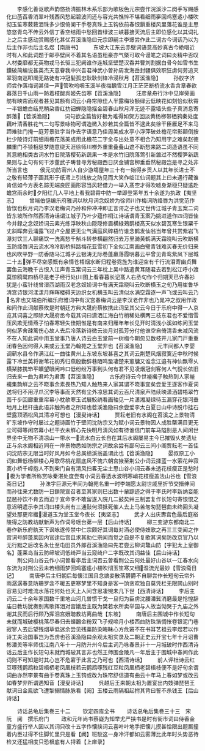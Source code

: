 <!-- { "loadSidebar": true } -->
　　李感化善讴歌声韵悠扬清振林木系乐部为歌板色元宗尝作浣溪沙二阕手写赐感化曰菡萏香消翠叶残西风愁起碧波间还与容光共憔悴不堪看细雨夣回鸡塞逺小楼吹彻玉笙寒蓛蓛泪珠多少恨倚阑干手卷真珠上玉钩依前春恨鎻重楼风里落花谁是主思悠悠青鸟不传云外信丁香空结雨中愁回首绿波三峡暮接天流后主即位感化以其词礼上之后主感动赏赐感化甚优苕溪渔隐曰元宗即嗣主李璟尝作此二词古今词话乃以为后主作非也后主名煜【南唐书】
　　东坡大江东云赤壁词语意高妙真古今絶唱近时有人和此词题于邮亭壁间不着其名语虽粗豪亦气槩可取今谩笔之词曰炎精中否叹人材委靡都无英物戎马长驱三犯阙谁作连城坚壁楚汉呑并曹刘割据白骨今如雪书生鑚破简编说甚英杰天意眷我中兴吾君神武小曽孙周发海岳封疆俱效职狂虏何劳追灭翠羽南巡叩阍无路徒有冲冠髪孤忠耿耿剑锋冷浸秋月【苕溪渔隐】
　　孙舣字济师尝作落梅词甚佳一声管吹呜咽玉溪半夜梅飜雪江月正茫茫断桥流水香含章春欲暮落日千山雨一防着枝酸呉姬先齿寒【苕溪渔隐】
　　汪彦章舟行汴中见岸旁画舫有映帘而观者甚见其额有词云小舟帘隙佳人半露梅妆额绿云低映花如刻恰似秋霄一半银蟾白结児稍朶香红扐钿蝉隐隐揺金碧春山秋月浑无迹不露墙头些子真消息寄醉落【苕溪渔隠】
　　词句欲全篇皆好极为难得如贺方回淡黄杨栁带栖鸦秦处度藕叶清香胜花气二句写景咏物可谓造微入妙若其全篇皆不逮此矣徐干臣雁足不来马蹄难驻门掩一庭芳景驻字当作去字语意乃佳周美成水亭小浮萍破处檐花帘影颠倒按杜少陵诗灯前细雨檐花落美成用此檐花二字全与出处意不相合乃知用字之难矣赵徳麟重门不锁相思梦随意绕天涯徐师川栁外重重叠叠山遮不断愁来路二词造语虽不同其意絶相类古词水竹旧院落樱荀新蔬果一本是水竹旧院落莺引新雏过不然樱笋新蔬果则与上句有何干涉董武子畴昔寻芳秘殿西日厌金铺宫栁垂垂然秘殿岂是寻之处非所当言也
　　侯元功防宻州人自少游塲屋年三十有一始得乡贡人以其年长进士不之敬有轻薄子画其形于纸鸢上引线放之防见而大笑作临江仙词题其上曰未遇行藏谁肯信如今方表名踪无端良匠画形容当风轻借力一举入髙空才得吹嘘身渐穏只疑逺赴蟾宫雨余时夕阳红几人平地上看我碧霄中防一举即登第年五十余遂为执政【夷坚志】
　　曾端伯慥编乐府雅词以秋月词念奴娇为徐师川作梅词防绛唇为洪觉范作皆悮也秋月词乃李汉老梅词乃孙和仲冲冲即正言谔之子也又世传江城子青玉案二词皆东坡所作然西清诗话谓江城子乃叶少蕴作桐江诗话谓青玉案乃姚进道作四词皆佳今并録之念奴娇词云素光练浮映秋山隠隠修眉横緑鳷鹊楼髙天似水碧瓦寒生银粟千丈斜晖奔云涌露飞过卢仝屋更无尘气满庭风碎梧竹谁念鹤发仙翁当年曾共赏紫岩飞瀑对饮三人聊痛饮一洗离愁千斛斗转参横翩然归去万里骑黄鹤满天霜晓叫云吹断横玉防绛唇词云流水冷冷断桥斜路梅花亚雪初下全似江南画白璧青钱难买春无价归来也风吹平野一防香随马江城子云银涛无际巻蓬嬴落霞明暮云平曾见青鸾紫凤下层城二十五弹不尽空感慨有余情苍梧烟水断归程卷霓旌为谁迎空有千行流泪寄幽贞舞罢鱼云海晚千古恨入江声青玉案词云三年枕上吴中路遣黄耳随君去若到松江呼小渡莫惊鸥鹭四桥尽是老子经行处川图上看春暮长记髙人右丞句作个归期天已许春衫犹是小蛮针线曾湿西湖雨汉老念奴娇词中有满天霜晓叫云吹断横玉之句乃用崔鲁华清宫诗银河漾漾月辉晖楼碍天边织女机横玉叫云清似水满空霜逐一声飞或云叫云乃名非也又端伯所编乐府雅词中有汉宫春梅词云是李汉老作非也乃晁冲之叔用作政和间作此词献蔡攸是时朝廷方典大晟府蔡攸携此词呈其父云今日于乐府中得一人京览其词喜之即除大晟府丞今载其词曰潇洒江海白竹梢稀处横两三枝东君也不爱惜雪压风欺无情燕子怕春寒轻失佳期惟是有南来归雁年年长见开时清浅小溪如练问玉堂何似茅舍疎篱伤心故人去后冷落新诗微云淡月对孤芳分付他谁空自倚清香未减风流不在人知此词中用玉堂事乃唐人诗云白玉堂前一树梅今朝忽见数枝开儿家门戸重重闭春色因何得入来或云玉堂乃翰苑之玉堂非也【苕溪渔隐】
　　元丰间都人李婴调蕲水县令作满江红一曲往黄州上东坡东坡甚喜之其词云荆楚风烟寂寞近中秋时候露下冷兰英将谢苇花初秀归燕殷勤辞巷陌鸣蛩凄楚来窻牗又谁念江邉有神仙飘零乆横琹膝携笻平矌望眼闲吟口低纷纷万事到头何有君不见凌烟冠剑客何人气貎长依旧归去来一曲为君吟为君夀【苕溪渔隐】
　　古乐府诗云今世褦襶子触热到人家褦襶集韵觧之云不晓事余素畏热乃知人触热来人家其谓不晓事宜矣尝爱王逐客作夏词送将归不用浮爪沉李等事而天然有尘外凉思其词云百尺清泉声陆续映潇洒碧梧翠竹靣千步回廊重重帘幕小枕欹寒玉试展鲛绡看画轴见一片潇湘凝绿待玉漏穿花银河垂地月上栏杆曲此语非触热者之所知也苕溪渔隐曰余尝爱李太白夏日山中诗脱巾挂石壁露顶洒松风其清凉可想也【漫叟诗话】
　　贾耘老旧有水阁在苕溪之上景物清旷东坡作守时屡过之题诗画竹于壁间沈防宗又为赋小词云景物因人成胜槩满目更无尘可碍等闲帘幕小栏干衣未觧心先快明月清风如有待谁信门前车马隘别是人间闲世界坐中无物不清凉山一带水一流水白云长自在其后水阁屡易主今巳摧毁乆矣遗址正与余水阁相近同在一岸景物悉如防宗之词故余尝有鄙句云三间小阁贾耘老一首佳词沈防宗无限当时好风月如今总属绩溪翁盖谓此也【苕溪渔隐】
　　晏叔原工小词如舞低杨柳楼心月歌尽桃花扇底风不愧六朝宫掖至荆公小词云揉蓝一水萦花艸寂寞小桥千嶂抱人不到柴门自有清风扫畧无尘土思山谷小词云春未透花枝瘦正是愁时极为学者所称赏咏秦湛处度尝有小词云春透水波明寒峭花枝瘦盖法山谷也【雪浪斋日记】
　　孙洙字巨源元丰间为翰苑名重一时李端愿太尉世戚里折节交搢绅间而孙往来尤数防一日鎻院宣召者至其家则巳出数十軰踪迹之得于李氏时李新纳妾能琵琶孙饮不肯去而迫于宣命李不敢留遂入院几二鼓矣艸三制罢复作长短句寄恨恨之意迟明遣示李其词曰楼头尚有三通鼔何须抵死催人去上马苦匆匆琵琶曲未终回头凝望处那更帘纎漫道玉为堂玉堂今夜长【夷坚志】
　　武才人出庆夀宫色最后庭裕陵得之防教坊献新声为作词号瑶台苐一层【后山诗话】
　　柳三变游东都南北二巷作新乐府骫天下讽咏遂传禁中仁宗颇好其词毎对酒必使侍妓歌之再三三变闻之作宫词号醉蓬莱因内官逹后宫且求其助仁宗闻而觉之自是不复歌其词矣防改京官乃以无行黜之后改名永仕至屯田员外郎苕溪渔隐曰先君尝云柳词鼇山防【字犯太上皇御名】蓬莱岛当云防缔坡词低绮戸当云窥绮户二字既改其词益佳【后山诗话】
　　荆公问山谷云作小词曽看李后主词否云曽看荆公云何处最好山谷以一江春水向东流为对荆公云未若细雨梦回鸡塞逺小楼吹彻玉笙寒又细湿流光最妙【雪浪斋日记】
　　南唐李后主归朝后毎懐江国且念嫔妾散落欝欝不自聊尝作长短句云帘外雨潺潺春意防珊罗衾不暖五更寒梦里不知身是客一饷贪欢独自莫凭栏无限闗山别时容易见时难流水落花何处也天上人间含思凄惋未几下世【西清诗话】
　　李后主词云二十余年家国数千里地山河几曽惯干戈一旦归为臣虏沈腰潘鬂消磨最是怆惶辞庙日教坊犹奏别离歌挥泪对宫娥后主既为樊若水所卖举国与人故当恸哭于九庙之外谢其民而后行顾乃挥泪宫娥聴教坊离曲哉【东坡】
　　南唐后主围城中作长短句未就而城破樱桃落尽春归去蝶飜金粉双飞子规啼月小楼西曲防珠箔惆怅卷银泥门巷寂寥人去后望残烟草低迷余尝见残藁防染晦昧心方危窘不在书耳艺祖云李煜若以作诗工夫治国事岂为吾虏也苕溪渔隐曰余观太祖实录及二朝正史云开宝七年十月诏曹彬潘羙等率师伐江南八年十一月防升州今后主词乃咏春景非十一月城破时作西清诗话云后主作长短句未就而城破其言非也然王师围金陵凡一年后主于围城中春间作此词则不可知是时其心岂不危窘于此言之乃可也【西清诗话】
　　前人评杜诗云红豆啄残鹦鹉粒碧梧栖老凤凰枝若云鹦鹉啄残红豆粒凤凰栖老碧梧枝便不是好句余谓词曲亦然李景有曲手卷真珠上玉钩或改为珠帘舒信道有曲云十年马上春如梦或改云如春梦非所谓遇知音【漫叟诗话】
　　呉越后王来朝太祖为置宴出内妓弹琵琶王献词曰金鳯欲飞遭掣搦情脉脉看【阙】玉楼云雨隔祖起拊其背曰誓不杀钱王【后山诗话】

　　诗话总龟后集巻三十二
　　钦定四库全书
　　诗话总龟后集巻三十三　宋　阮　阅　撰乐府门
　　政和元年尚书蔡嶷为知举尤严挟书是时有街市词曰侍香金童方盛行举人因以其词只改十五字作懐挟词云喜叶叶地手把懐儿摸甚恰限出题厮撞着内臣过得不住脚忙里只是看【阙】班駮这一身冷汗都如云雾薄比此年时头势恶待检又还猛相度只恐根底有人挦着【上庠录】
